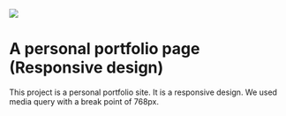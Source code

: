 ![](https://img.shields.io/badge/Microverse-blueviolet)

# A personal portfolio page (Responsive design)

This project is a personal portfolio site. It is a responsive design. We used media query with a break point of 768px.
